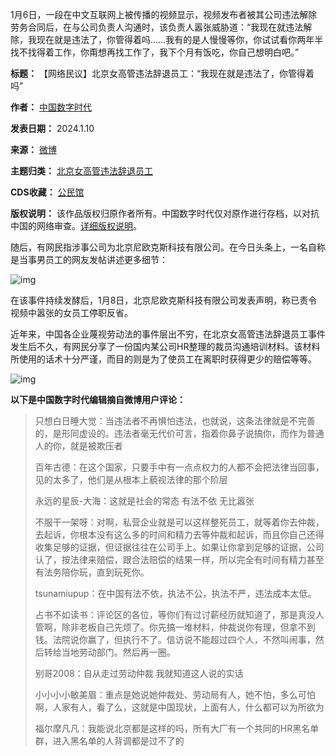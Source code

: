 
1月6日，一段在中文互联网上被传播的视频显示，视频发布者被其公司违法解除劳务合同后，在与公司负责人沟通时，该负责人嚣张威胁道：“我现在就违法解除，我现在就是违法了，你管得着吗……我有的是人慢慢等你，你试试看你两年半找不找得着工作，你甭想再找工作了，我下个月有饭吃，你自己想明白吧。”




**标题：** 【网络民议】北京女高管违法辞退员工：“我现在就是违法了，你管得着吗”  

**作者：** [中国数字时代](https://chinadigitaltimes.net/space/中国数字时代)  

**发表日期：** 2024.1.10  

**来源：** [微博](https://chinadigitaltimes.net/space/微博)  

**主题归类：** [北京女高管违法辞退员工](https://chinadigitaltimes.net/space/北京女高管违法辞退员工)  

**CDS收藏：** [公民馆](https://chinadigitaltimes.net/space/%E5%85%AC%E6%B0%91%E9%A6%86)  

**版权说明：** 该作品版权归原作者所有。中国数字时代仅对原作进行存档，以对抗中国的网络审查。[详细版权说明](https://chinadigitaltimes.net/chinese/copyright)。


随后，有网民指涉事公司为北京尼欧克斯科技有限公司。在今日头条上，一名自称是当事男员工的网友发帖讲述更多细节：


![img](https://chinadigitaltimes.net/chinese/files/2024/01/GDULPnBXwAAbfX8.jpeg)


在该事件持续发酵后，1月8日，北京尼欧克斯科技有限公司发表声明，称已责令视频中嚣张的女员工停职反省。


近年来，中国各企业蔑视劳动法的事件层出不穷，在北京女高管违法辞退员工事件发生后不久，有网民分享了一份国内某公司HR整理的裁员沟通培训材料。该材料所使用的话术十分严谨，而目的则是为了使员工在离职时获得更少的赔偿等等。


![img](https://chinadigitaltimes.net/chinese/files/2024/01/GDZE2SOXoAEybXn.jpeg)


**以下是中国数字时代编辑摘自微博用户评论：** 



> 
> 只想白日睡大觉：当违法者不再惧怕违法，也就说，这条法律就是不完善的，是形同虚设的。违法者毫无代价可言，指着你鼻子说搞你，而作为普通人的你，就是被欺压者
> 
> 
> 百年古德：在这个国家，只要手中有一点点权力的人都不会把法律当回事，见的太多了，他们是从根本上藐视法律的那个阶层
> 
> 
> 永远的星辰-大海：这就是社会的常态 有法不依 无比嚣张
> 
> 
> 不服干一架呀：对啊，私营企业就是可以这样整死员工，就等着你去仲裁，去起诉，你根本没有这么多的时间和精力去等仲裁和起诉，而且你自己还得收集足够的证据，但证据往往在公司手上。如果让你拿到足够的证据，公司认了，按法律来赔偿，跟合法赔偿的结果一样，所以完全有时间有精力甚至有法务陪你玩，直到玩死你。
> 
> 
> tsunamiupup：在中国有法不依，执法不公，执法不严，违法成本太低。
> 
> 
> 占书不如读书：评论区的各位，等你们有过讨薪经历就知道了，那是真没人管啊，除非老板自己先烦了。你先搞一堆材料，仲裁说你有理，但拿不到钱。法院说你赢了，但执行不了。信访说不能超过四个人，不然叫闹事，然后转给当地劳动部门。然后再一圈。
> 
> 
> 别哥2008：自从走过劳动仲裁 我就知道这人说的实话
> 
> 
> 小小小小敏美眉：重点是她说她仲裁处、劳动局有人，她不怕，多么可怕啊，人家有人，看了么，这就是中国现状，上面有人，什么都可以为所欲为
> 
> 
> 福尔摩凡凡：我能说北京都是这样的吗，所有大厂有一个共同的HR黑名单群，进入黑名单的人背调都是过不了的
> 
> 
> 

